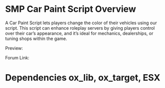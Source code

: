 # SMP Car Paint Script Overview
A Car Paint Script lets players change the color of their vehicles using our script. This script can enhance roleplay servers by giving players control over their car’s appearance, and it’s ideal for mechanics, dealerships, or tuning shops within the game. 

Preview:


Forum Link:

# Dependencies ox_lib, ox_target, ESX
